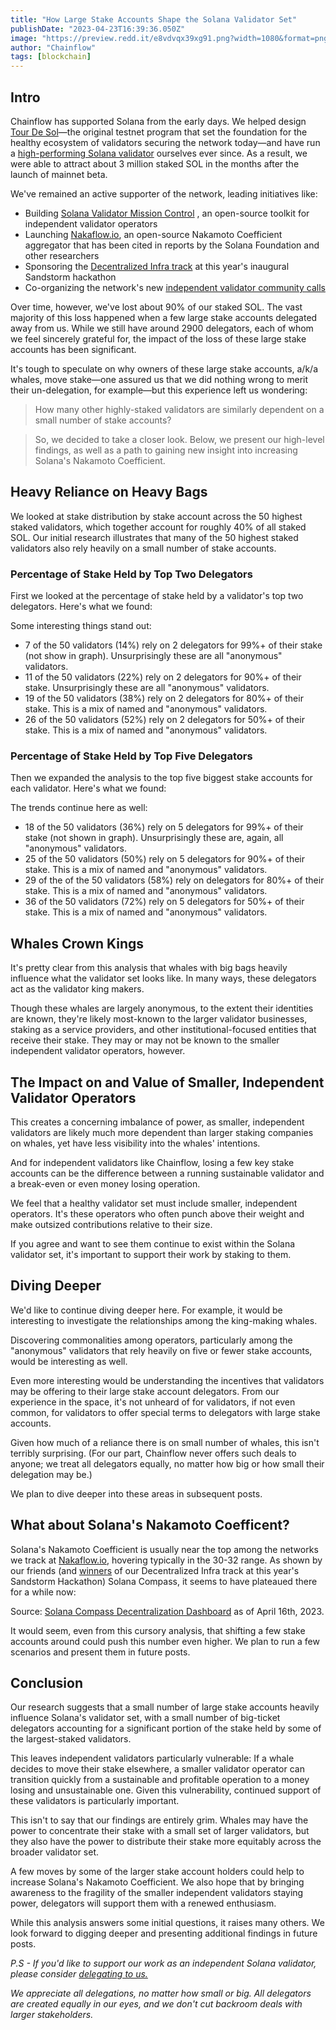 ```yaml
---
title: "How Large Stake Accounts Shape the Solana Validator Set"
publishDate: "2023-04-23T16:39:36.050Z"
image: "https://preview.redd.it/e8vdvqx39xg91.png?width=1080&format=png&auto=webp&v=enabled&s=663387087e8e3a074b71e612353e1e0b906a06cd"
author: "Chainflow"
tags: [blockchain]
---
```


## Intro

Chainflow has supported Solana from the early days. We helped design [Tour De Sol](https://twitter.com/ChainflowPOS/status/1166698951543853057?ref=chainflow.io)—the original testnet program that set the foundation for the healthy ecosystem of validators securing the network today—and have run a [high-performing Solana validator](https://www.validators.app/validators/2mMGsb5uy1Q4Dvezr8HK2E8SJoChcb2X7b61tJPaVHHd?locale=en&%3Bnetwork=mainnet&ref=chainflow.io) ourselves ever since. As a result, we were able to attract about 3 million staked SOL in the months after the launch of mainnet beta.

We've remained an active supporter of the network, leading initiatives like:

- Building [Solana Validator Mission Control](https://chainflow.io/introducing-solana-mission-control/) , an open-source toolkit for independent validator operators
- Launching [Nakaflow.io](https://nakaflow.io/?ref=chainflow.io), an open-source Nakamoto Coefficient aggregator that has been cited in reports by the Solana Foundation and other researchers
- Sponsoring the [Decentralized Infra track](https://twitter.com/ChainflowPOS/status/1621629142226665478?s=20&ref=chainflow.io) at this year's inaugural Sandstorm hackathon
- Co-organizing the network's new [independent validator community calls](https://twitter.com/ChainflowPOS/status/1640715446411497472?ref=chainflow.io)

Over time, however, we've lost about 90% of our staked SOL. The vast majority of this loss happened when a few large stake accounts delegated away from us. While we still have around 2900 delegators, each of whom we feel sincerely grateful for, the impact of the loss of these large stake accounts has been significant.

It's tough to speculate on why owners of these large stake accounts, a/k/a whales, move stake—one assured us that we did nothing wrong to merit their un-delegation, for example—but this experience left us wondering:

> How many other highly-staked validators are similarly dependent on a small number of stake accounts?

> So, we decided to take a closer look. Below, we present our high-level findings, as well as a path to gaining new insight into increasing Solana's Nakamoto Coefficient.

## Heavy Reliance on Heavy Bags

We looked at stake distribution by stake account across the 50 highest staked validators, which together account for roughly 40% of all staked SOL. Our initial research illustrates that many of the 50 highest staked validators also rely heavily on a small number of stake accounts.

### Percentage of Stake Held by Top Two Delegators

First we looked at the percentage of stake held by a validator's top two delegators. Here's what we found:

Some interesting things stand out:

- 7 of the 50 validators (14%) rely on 2 delegators for 99%+ of their stake (not show in graph). Unsurprisingly these are all "anonymous" validators.
- 11 of the 50 validators (22%) rely on 2 delegators for 90%+ of their stake. Unsurprisingly these are all "anonymous" validators.
- 19 of the 50 validators (38%) rely on 2 delegators for 80%+ of their stake. This is a mix of named and "anonymous" validators.
- 26 of the 50 validators (52%) rely on 2 delegators for 50%+ of their stake. This is a mix of named and "anonymous" validators.

### Percentage of Stake Held by Top Five Delegators

Then we expanded the analysis to the top five biggest stake accounts for each validator. Here's what we found:

The trends continue here as well:

- 18 of the 50 validators (36%) rely on 5 delegators for 99%+ of their stake (not shown in graph). Unsurprisingly these are, again, all "anonymous" validators.
- 25 of the 50 validators (50%) rely on 5 delegators for 90%+ of their stake. This is a mix of named and "anonymous" validators.
- 29 of the of the 50 validators (58%) rely on delegators for 80%+ of their stake. This is a mix of named and "anonymous" validators.
- 36 of the 50 validators (72%) rely on 5 delegators for 50%+ of their stake. This is a mix of named and "anonymous" validators.

## Whales Crown Kings

It's pretty clear from this analysis that whales with big bags heavily influence what the validator set looks like. In many ways, these delegators act as the validator king makers.

Though these whales are largely anonymous, to the extent their identities are known, they're likely most-known to the larger validator businesses, staking as a service providers, and other institutional-focused entities that receive their stake. They may or may not be known to the smaller independent validator operators, however.

## The Impact on and Value of Smaller, Independent Validator Operators

This creates a concerning imbalance of power, as smaller, independent validators are likely much more dependent than larger staking companies on whales, yet have less visibility into the whales' intentions.

And for independent validators like Chainflow, losing a few key stake accounts can be the difference between a running sustainable validator and a break-even or even money losing operation.

We feel that a healthy validator set must include smaller, independent operators. It's these operators who often punch above their weight and make outsized contributions relative to their size.

If you agree and want to see them continue to exist within the Solana validator set, it's important to support their work by staking to them.

## Diving Deeper

We'd like to continue diving deeper here. For example, it would be interesting to investigate the relationships among the king-making whales.

Discovering commonalities among operators, particularly among the "anonymous" validators that rely heavily on five or fewer stake accounts, would be interesting as well.

Even more interesting would be understanding the incentives that validators may be offering to their large stake account delegators. From our experience in the space, it's not unheard of for validators, if not even common, for validators to offer special terms to delegators with large stake accounts.

Given how much of a reliance there is on small number of whales, this isn't terribly surprising. (For our part, Chainflow never offers such deals to anyone; we treat all delegators equally, no matter how big or how small their delegation may be.)

We plan to dive deeper into these areas in subsequent posts.

## What about Solana's Nakamoto Coefficent?

Solana's Nakamoto Coefficient is usually near the top among the networks we track at [Nakaflow.io](https://nakaflow.io/?ref=chainflow.io), hovering typically in the 30-32 range. As shown by our friends (and [winners](https://twitter.com/ChainflowPOS/status/1621629142226665478?s=20&ref=chainflow.io) of our Decentralized Infra track at this year's Sandstorm Hackathon) Solana Compass, it seems to have plateaued there for a while now:

Source: [Solana Compass Decentralization Dashboard](https://solanacompass.com/statistics/decentralization?ref=chainflow.io) as of April 16th, 2023. 

It would seem, even from this cursory analysis, that shifting a few stake accounts around could push this number even higher. We plan to run a few scenarios and present them in future posts.

## Conclusion

Our research suggests that a small number of large stake accounts heavily influence Solana's validator set, with a small number of big-ticket delegators accounting for a significant portion of the stake held by some of the largest-staked validators.

This leaves independent validators particularly vulnerable: If a whale decides to move their stake elsewhere,  a smaller validator operator can transition quickly from a sustainable and profitable operation to a money losing and unsustainable one. Given this vulnerability, continued support of these validators is particularly important.

This isn't to say that our findings are entirely grim. Whales may have the power to concentrate their stake with a small set of larger validators, but they also have the power to distribute their stake more equitably across the broader validator set.

A few moves by some of the larger stake account holders could help to increase Solana's Nakamoto Coefficient. We also hope that by bringing awareness to the fragility of the smaller independent validators staying power, delegators will support them with a renewed enthusiasm.

While this analysis answers some initial questions, it raises many others. We look forward to digging deeper and presenting additional findings in future posts.

_P.S - If you'd like to support our work as an independent Solana validator, please consider [delegating to us.](https://chainflow.io/chainflow-staking-systems/#solana)_

_We appreciate all delegations, no matter how small or big. All delegators are created equally in our eyes, and we don't cut backroom deals with larger stakeholders._



